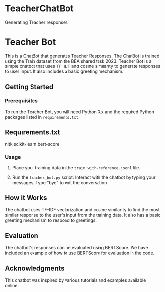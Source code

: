 # TeacherChatBot
Generating Teacher responses

# Teacher Bot
This is a ChatBot that generates Teacher Responses. The ChatBot is trained using the Train dataset from the BEA shared task 2023.
Teacher Bot is a simple chatbot that uses TF-IDF and cosine similarity to generate responses to user input. It also includes a basic greeting mechanism.

## Getting Started

### Prerequisites

To run the Teacher Bot, you will need Python 3.x and the required Python packages listed in `requirements.txt`.
## Requirements.txt
nltk
scikit-learn
bert-score

### Usage

1. Place your training data in the `train_with-reference.jsonl` file.

2. Run the `teacher_bot.py` script:
Interact with the chatbot by typing your messages. Type "bye" to exit the conversation
## How it Works

The chatbot uses TF-IDF vectorization and cosine similarity to find the most similar response to the user's input from the training data. It also has a basic greeting mechanism to respond to greetings.

## Evaluation

The chatbot's responses can be evaluated using BERTScore. We have included an example of how to use BERTScore for evaluation in the code.

## Acknowledgments

This chatbot was inspired by various tutorials and examples available online.

